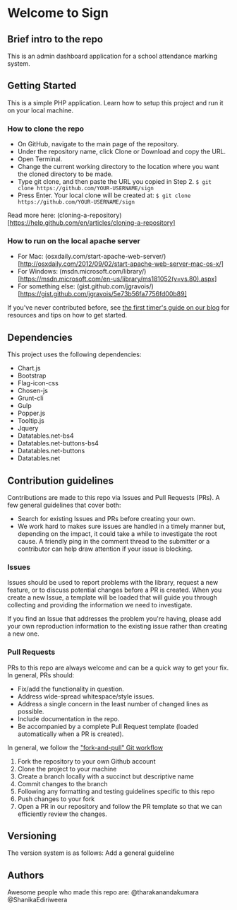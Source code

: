 

# Welcome to Sign

## Brief intro to the repo 
This is an admin dashboard application for a school attendance marking system. 

## Getting Started
This is a simple PHP application. Learn how to setup this project and run it on your local machine. 

### How to clone the repo 
- On GitHub, navigate to the main page of the repository.
- Under the repository name, click Clone or Download and copy the URL.
- Open Terminal.
- Change the current working directory to the location where you want the cloned directory to be made.
- Type git clone, and then paste the URL you copied in Step 2.
  `$ git clone https://github.com/YOUR-USERNAME/sign`
- Press Enter. Your local clone will be created at: 
  `$ git clone https://github.com/YOUR-USERNAME/sign`

Read more here: (cloning-a-repository)[https://help.github.com/en/articles/cloning-a-repository]

### How to run on the local apache server
 - For Mac: (osxdaily.com/start-apache-web-server/)[http://osxdaily.com/2012/09/02/start-apache-web-server-mac-os-x/]
 - For Windows: (msdn.microsoft.com/library/)[https://msdn.microsoft.com/en-us/library/ms181052(v=vs.80).aspx]
 - For something else: (gist.github.com/jgravois/)[https://gist.github.com/jgravois/5e73b56fa7756fd00b89]

If you've never contributed before, see [the first timer's guide on our blog](https://auth0.com/blog/a-first-timers-guide-to-an-open-source-project/) for resources and tips on how to get started.

## Dependencies
This project uses the following dependencies: 

- Chart.js
- Bootstrap
- Flag-icon-css
- Chosen-js
- Grunt-cli
- Gulp
- Popper.js
- Tooltip.js
- Jquery
- Datatables.net-bs4
- Datatables.net-buttons-bs4
- Datatables.net-buttons
- Datatables.net


## Contribution guidelines
Contributions are made to this repo via Issues and Pull Requests (PRs). A few general guidelines that cover both:

- Search for existing Issues and PRs before creating your own.
- We work hard to makes sure issues are handled in a timely manner but, depending on the impact, it could take a while to investigate the root cause. A friendly ping in the comment thread to the submitter or a contributor can help draw attention if your issue is blocking.

### Issues

Issues should be used to report problems with the library, request a new feature, or to discuss potential changes before a PR is created. When you create a new Issue, a template will be loaded that will guide you through collecting and providing the information we need to investigate.

If you find an Issue that addresses the problem you're having, please add your own reproduction information to the existing issue rather than creating a new one. 

### Pull Requests

PRs to this repo are always welcome and can be a quick way to get your fix. In general, PRs should:

- Fix/add the functionality in question.
- Address wide-spread whitespace/style issues.
- Address a single concern in the least number of changed lines as possible.
- Include documentation in the repo.
- Be accompanied by a complete Pull Request template (loaded automatically when a PR is created).

In general, we follow the ["fork-and-pull" Git workflow](https://github.com/susam/gitpr)

1. Fork the repository to your own Github account
2. Clone the project to your machine
3. Create a branch locally with a succinct but descriptive name
4. Commit changes to the branch
5. Following any formatting and testing guidelines specific to this repo
6. Push changes to your fork
7. Open a PR in our repository and follow the PR template so that we can efficiently review the changes.


## Versioning
The version system is as follows: 
Add a general guideline


## Authors
Awesome people who made this repo are: 
@tharakanandakumara
@ShanikaEdiriweera




